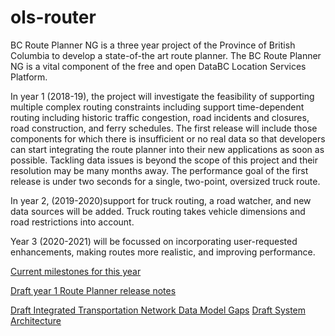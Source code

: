 # ols-router
BC Route Planner NG is a three year project of the Province of British Columbia to develop a state-of-the art route planner. The BC Route Planner NG is a vital component of the free and open DataBC Location Services Platform.

In year 1 (2018-19), the project will investigate the feasibility of supporting multiple complex routing constraints including support time-dependent routing including historic traffic congestion, road incidents and closures, road construction, and ferry schedules. The first release will include those components for which there is insufficient or no real data so that developers can start integrating the route planner into their new applications as soon as possible. Tackling data issues is beyond the scope of this project and their resolution may be many months away. The performance goal of the first release is under two seconds for a single, two-point, oversized truck route.

In year 2, (2019-2020)support for truck routing, a road watcher, and new data sources will be added. Truck routing takes vehicle dimensions and road restrictions into account.

Year 3 (2020-2021) will be focussed on incorporating user-requested enhancements, making routes more realistic, and improving performance.

[Current milestones for this year](https://github.com/bcgov/ols-router/milestones)

[Draft year 1 Route Planner release notes](https://github.com/bcgov/ols-router/issues/75)

[Draft Integrated Transportation Network Data Model Gaps](https://github.com/bcgov/ols-router/blob/master/ITN-Data-Mode-Gaps.md)
[Draft System Architecture](https://github.com/bcgov/ols-router/blob/master/BC%20Route%20Planner%20NG%20Architecture.png)
